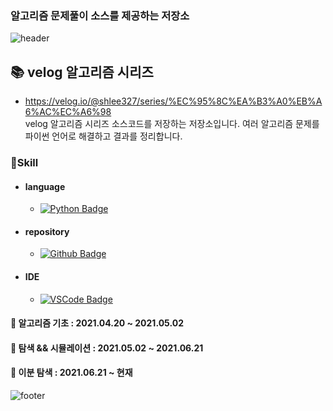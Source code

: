 ### 알고리즘 문제풀이 소스를 제공하는 저장소

![header](https://capsule-render.vercel.app/api?type=waving&color=auto&height=150&section=header&fontSize=40&animation=fadeIn)

## 📚 velog 알고리즘 시리즈

- https://velog.io/@shlee327/series/%EC%95%8C%EA%B3%A0%EB%A6%AC%EC%A6%98  
  velog 알고리즘 시리즈 소스코드를 저장하는 저장소입니다. 여러 알고리즘 문제를 파이썬 언어로 해결하고 결과를 정리합니다.

### 📌Skill

- #### language

  - [![Python Badge](https://img.shields.io/badge/Python-3776AB?style=flat-square&logo=Python&logoColor=white)](https://www.python.org/)

- #### repository

  - [![Github Badge](https://img.shields.io/badge/Github-181717?style=flat-square&logo=Github&logoColor=white)](https://github.com/)

- #### IDE
  - [![VSCode Badge](https://img.shields.io/badge/VSCode-007ACC?style=flat-square&logo=Visual%20Studio%20Code&logoColor=white)](https://code.visualstudio.com/)

#### 🥉 알고리즘 기초 : 2021.04.20 ~ 2021.05.02

#### 🥉 탐색 && 시뮬레이션 : 2021.05.02 ~ 2021.06.21

#### 🥉 이분 탐색 : 2021.06.21 ~ 현재

![footer](https://capsule-render.vercel.app/api?type=waving&color=gradient&height=150&section=footer)
